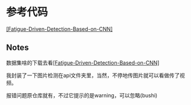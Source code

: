 # 参考代码
[[Fatigue-Driven-Detection-Based-on-CNN]](https://github.com/PengfeiM/Fatigue-Driven-Detection-Based-on-CNN)
## Notes 
数据集啥的下载去看[[Fatigue-Driven-Detection-Based-on-CNN]](https://github.com/PengfeiM/Fatigue-Driven-Detection-Based-on-CNN)

我封装了一下图片检测在api文件夹里，当然，不停地传图片就可以看做传了视频。

报错问题原仓库就有，不过它提示的是warning，可以忽略(bushi)